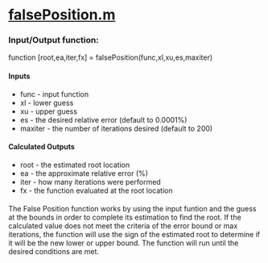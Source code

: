 # <a href="https://github.com/JacobOrnes/Mech105-Algorithms/blob/master/False-Position/falsePosition.m">falsePosition.m</a>
### Input/Output function:
function [root,ea,iter,fx] = falsePosition(func,xl,xu,es,maxiter)

#### Inputs
* func - input function
* xl - lower guess 
* xu - upper guess
* es - the desired relative error (default to 0.0001%)
* maxiter - the number of iterations desired (default to 200)
#### Calculated Outputs
* root - the estimated root location
* ea - the approximate relative error (%)
* iter - how many iterations were performed
* fx - the function evaluated at the root location
####
The False Position function works by using the input funtion and the guess at the bounds in order to complete its estimation to find the root. If the calculated value does not meet the criteria of the error bound or max iterations, the function will use the sign of the estimated root to determine if it will be the new lower or upper bound. The function will run until the desired conditions are met.
